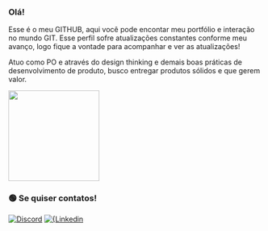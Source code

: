 ### Olá!
Esse é o meu GITHUB, aqui você pode encontar meu portfólio e interação no mundo GIT. Esse perfil sofre atualizações constantes conforme meu avanço, logo fique a vontade para acompanhar e ver as atualizações!        

Atuo como PO e através do design thinking e demais boas práticas de desenvolvimento de produto, busco entregar produtos sólidos e que gerem valor.

<div>
<img height="180em" src="https://github-readme-stats.vercel.app/api?username=adrianberrs&show_icons=true&theme=radical"/>
</div>

### 🟢 Se quiser contatos!

[![Discord](https://img.shields.io/badge/Discord-7289DA?style=for-the-badge&logo=discord&logoColor=white)](discordapp.com/users/333062425563758595)
[![{Linkedin](https://img.shields.io/badge/LinkedIn-0077B5?style=for-the-badge&logo=linkedin&logoColor=white)](https://www.linkedin.com/in/adrian-santos-bernardo-po/)
